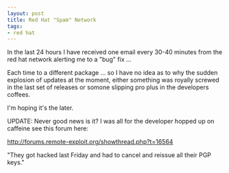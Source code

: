 ```yaml
--- 
layout: post
title: Red Hat "Spam" Network
tags: 
- red hat
---
```

In the last 24 hours I have received one email every 30-40 minutes from the red hat network alerting me to a "bug" fix ...

Each time to a different package ... so I have no idea as to why the sudden explosion of updates at the moment, either something was royally screwed in the last set of releases or somone slipping pro plus in the developers coffees.

I'm hoping it's the later.

UPDATE: Never good news is it? I was all for the developer hopped up on caffeine see this forum here:

<a href="http://forums.remote-exploit.org/showthread.php?t=16564">http://forums.remote-exploit.org/showthread.php?t=16564</a>

"They got hacked last Friday and had to cancel and reissue all their PGP keys."
